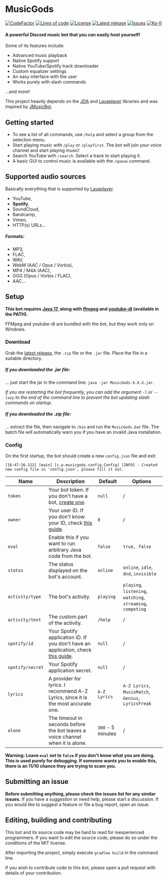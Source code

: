 # MusicGods

[![CodeFactor](https://www.codefactor.io/repository/github/pattexpattex/musicgods/badge?style=flat-square)](https://www.codefactor.io/repository/github/pattexpattex/musicgods)
[![Lines of code](https://img.shields.io/tokei/lines/github/PattexPattex/MusicGods?label=lines%20of%20code&style=flat-square)](https://github.com/PattexPattex/MusicGods/)
[![License](https://img.shields.io/github/license/PattexPattex/MusicGods?style=flat-square)](https://github.com/PattexPattex/MusicGods/blob/master/LICENSE)
[![Latest release](https://img.shields.io/github/v/release/PattexPattex/MusicGods?include_prereleases&style=flat-square)](https://github.com/PattexPattex/MusicGods/releases/latest)
[![Issues](https://img.shields.io/github/issues/PattexPattex/MusicGods?style=flat-square)](https://github.com/PattexPattex/MusicGods/issues)
[![Ko-fi](https://img.shields.io/badge/donate-Ko--fi-red?style=flat-square&logo=kofi)](https://ko-fi.com/pattexpattex)

#### A powerful Discord music bot that you can easily host yourself!

Some of its features include:
- Advanced music playback
- Native Spotify support
- Native YouTube/Spotify track downloader
- Custom equalizer settings 
- An easy interface with the user
- Works purely with slash commands

...and more!
 
This project heavily depends on the [JDA](https://github.com/DV8FromTheWorld/JDA) and [Lavaplayer](https://github.com/Walkyst/lavaplayer-fork) libraries and was inspired by [JMusicBot](https://github.com/jagrosh/MusicBot).

## Getting started

- To see a list of all commands, use `/help` and select a group from the selection menu.
- Start playing music with `/play` or `/playfirst`. The bot will join your voice channel and start playing music!
- Search YouTube with `/search`. Select a track to start playing it.
- A basic GUI to control music is available with the `/queue` command.

## Supported audio sources

Basically everything that is supported by [Lavaplayer](https://github.com/sedmelluq/lavaplayer).

- YouTube,
- **Spotify**,
- SoundCloud,
- Bandcamp,
- Vimeo,
- HTTP(s) URLs...

##### Formats:

- MP3,
- FLAC,
- WAV,
- WebM (AAC / Opus / Vorbis),
- MP4 / M4A (AAC),
- OGG (Opus / Vorbis / FLAC),
- AAC...

## Setup

**This bot requires [Java 17](https://adoptium.net/temurin/releases/), along with [ffmpeg](https://ffmpeg.org) and [youtube-dl](https://github.com/ytdl-org/youtube-dl) (available in the PATH).**

FFMpeg and youtube-dl are bundled with the bot, but they work only on Windows.

### Download

Grab the [latest release](https://github.com/PattexPattex/MusicGods/releases/latest), the `.zip` file or the `.jar` file.
Place the file in a suitable directory.

##### If you downloaded the .jar file:

... just start the jar in the command line: `java -jar MusicGods-X.X.X.jar`.

_If you are restarting the bot frequently, you can add the argument `-l` or `--lazy` to the end of the command line to 
prevent the bot updating slash commands on startup._

##### If you downloaded the .zip file:

... extract the file, then navigate to `/bin` and run the `MusicGods.bat` file. 
The batch file will automatically warn you if you have an invalid Java installation.

### Config

On the first startup, the bot should create a new `config.json` file and exit:

``
[16:47:26.122] [main] [c.p.musicgods.config.Config] [INFO] - Created new config file in 'config.json', please fill it out.
``

| Name             | Description                                                                                                                                                                | Default           | Options                                                      |
|------------------|----------------------------------------------------------------------------------------------------------------------------------------------------------------------------|-------------------|--------------------------------------------------------------|
| `token`          | Your bot token. If you don't have a bot, [create one](https://github.com/DV8FromTheWorld/JDA/wiki/3%29-Getting-Started#creating-a-discord-bot).                            | `null`            | /                                                            |
| `owner`          | Your user ID. If you don't know your ID, check [this guide](https://jmusicbot.com/finding-your-user-id/).                                                                  | `0`               | /                                                            |
| `eval`           | Enable this if you want to run arbitrary Java code from the bot.                                                                                                           | `false`           | `true, false`                                                |
| `status`         | The status displayed on the bot's account.                                                                                                                                 | `online`          | `online`, `idle`, `dnd`, `invisible`                         |
| `activity/type`  | The bot's activity.                                                                                                                                                        | `playing`         | `playing`, `listening`, `watching`, `streaming`, `competing` |
| `activity/text`  | The custom part of the activity.                                                                                                                                           | `/help`           | /                                                            |
| `spotify/id`     | Your Spotify application ID. If you don't have an application, check [this guide](https://developer.spotify.com/documentation/general/guides/authorization/app-settings/). | `null`            | /                                                            |
| `spotify/secret` | Your Spotify application secret.                                                                                                                                           | `null`            | /                                                            |
| `lyrics`         | A provider for lyrics. I recommend A-Z Lyrics, since it is the most accurate one.                                                                                          | `A-Z Lyrics`      | `A-Z Lyrics`, `MusixMatch`, `Genius`, `LyricsFreak`          |
| `alone`          | The timeout in seconds before the bot leaves a voice channel when it is alone.                                                                                             | `300` - 5 minutes | /                                                            |

**Warning: Leave `eval` set to `false` if you don't know what you are doing. This is used purely for debugging. If someone wants you to enable this, there is an 11/10 chance they are trying to scam you.**

## Submitting an issue

**Before submitting anything, please check the issues list for any similar issues.** 
If you have a suggestion or need help, please start a discussion.
If you would like to suggest a feature or file a bug report, open an issue.

## Editing, building and contributing

This bot and its source code may be hard to read for inexperienced programmers. 
If you want to edit the source code, please do so under the conditions of the MIT license.

After importing the project, simply execute `gradlew build` in the command line.

If you wish to contribute code to this bot, please open a pull request with details of your contribution.
